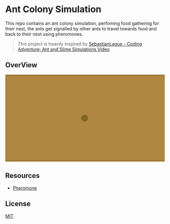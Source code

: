 # Ant Colony Simulation

This repo contains an ant colony simulation, perfoming food gathering for their nest, the ants get signalled by other ants to travel towards food and back to their nest using pheromones.

> This project is heavily inspired by [SebastianLague - Coding Adventure: Ant and Slime Simulations Video](https://www.youtube.com/watch?v=X-iSQQgOd1A&t=532s&ab_channel=SebastianLague)

## OverView

![Example](docs/gifs/sim-example.gif)

## Resources

- [Pheromone](https://en.wikipedia.org/wiki/Pheromone)

## License

[MIT](LICENSE).

